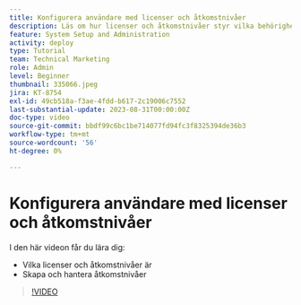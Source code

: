 ```yaml
---
title: Konfigurera användare med licenser och åtkomstnivåer
description: Läs om hur licenser och åtkomstnivåer styr vilka behörigheter användarna har. Lär dig hur jobbroller används i systemet.
feature: System Setup and Administration
activity: deploy
type: Tutorial
team: Technical Marketing
role: Admin
level: Beginner
thumbnail: 335066.jpeg
jira: KT-8754
exl-id: 49cb518a-f3ae-4fdd-b617-2c19006c7552
last-substantial-update: 2023-08-31T00:00:00Z
doc-type: video
source-git-commit: bbdf99c6bc1be714077fd94fc3f8325394de36b3
workflow-type: tm+mt
source-wordcount: '56'
ht-degree: 0%

---
```


# Konfigurera användare med licenser och åtkomstnivåer

I den här videon får du lära dig:

* Vilka licenser och åtkomstnivåer är
* Skapa och hantera åtkomstnivåer

>[!VIDEO](https://video.tv.adobe.com/v/335066/?quality=12&learn=on&enablevpops=1)
